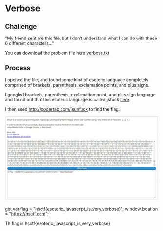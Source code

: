 # Verbose

## Challenge

"My friend sent me this file, but I don't understand what I can do with these 6 different characters..."

You can download the problem file here [verbose.txt](verbose.txt)

## Process

I opened the file, and found some kind of esoteric language completely comprised of brackets, parenthesis, exclamation points, and plus signs.

I googled brackets, parenthesis, exclamation point, and plus sign language and found out that this esoteric language is called jsfuck [here](https://stackoverflow.com/questions/25622221/language-made-only-of-brackets-plus-and-exclamation-marks).

I then used http://codertab.com/jsunfuck to find the flag. 

![Capture.JPG](Capture.JPG)

get var flag = "hsctf{esoteric_javascript_is_very_verbose}"; window.location = "https://hsctf.com";

Th flag is hsctf{esoteric_javascript_is_very_verbose}